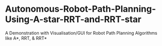 # Autonomous-Robot-Path-Planning-Using-A-star-RRT-and-RRT-star
A Demonstration with Visualisation/GUI for Robot Path Planning Algorithms like A*, RRT, &amp; RRT*
